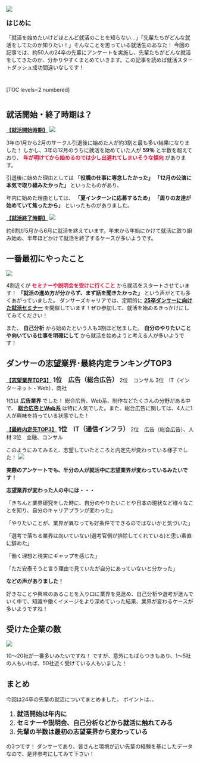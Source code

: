 ![](/img/news/331/1.jpg)

<div style="font-size: 120%;">

**はじめに**

</div>

「就活を始めたいけどほとんど就活のことを知らない...」「先輩たちがどんな就活をしてたのか知りたい！」そんなことを思っている就活生のあなた！
今回の記事では、約50人の24卒の先輩にアンケートを実施し、先輩たちがどんな就活をしてきたのか、分かりやすくまとめていきます。この記事を読めば就活スタートダッシュ成功間違いなしです！



<div style="margin: 3em 0;">

[TOC levels=2 numbered]

</div>


## 就活開始・終了時期は？

<u>**【就活開始時期】**</u>
![](/img/news/331/2.jpg)

3年の1月から2月のサークル引退後に始めた人が約3割と最も多い結果になりました！
しかし、3年の12月のうちに就活を始めていた人が **59％** と半数を超えており、 **<span style="color: Crimson; ">年が明けてから始めるのでは少し出遅れてしまいそうな傾向</span>** があります。

引退後に始めた理由としては
**「役職の仕事に専念したかった」**
**「12月の公演に本気で取り組みたかった」**
といったものがあり、

年内に始めた理由としては、
**「夏インターンに応募するため」**
**「周りの友達が始めていて焦ったから」**
といったものがありました。


<u>**【就活終了時期】**</u>
![](/img/news/331/3.jpg)

約6割が5月から6月に就活を終えています。年末から年始にかけて就活に取り組み始め、半年ほどかけて就活を終了するケースが多いようです。


## 一番最初にやったこと

![](/img/news/331/4.jpg)

4割近くが **<span style="color: Crimson; ">セミナーや説明会を受けに行くこと</span>** から就活をスタートさせています！
**「就活の進め方が分からず、まず話を聞きたかった」** という声がとても多くあがっていました。
ダンサーズキャリアでは、定期的に <u>**25卒ダンサーに向けた就活セミナー**</u> を開催しています！ぜひ参加して、就活を始めるきっかけにしてみてください！

また、 **自己分析** から始めたという人も3割ほど居ました。 **自分のやりたいことや向いている仕事を明確にして** から就活を始めようと考える人が多いようです！



## ダンサーの志望業界･最終内定ランキングTOP3

<u>**【志望業界TOP3】**</u>
<span style="font-size: 120%;">**1位　広告（総合広告）**</span>
2位　コンサル
3位　IT（インターネット・Web）、商社

1位は **広告業界** でした！
総合広告、Web系、制作などたくさんの分野がある中で、 <u>**総合広告とWeb系**</u> は特に人気でした。また、総合広告に関しては、4人に1人が興味を持っている状態でした！


<u>**【最終内定先TOP3】**</u>
<span style="font-size: 120%;">**1位　IT（通信インフラ）**</span>
2位　広告（総合広告）、人材
3位　金融、コンサル

このようにみてみると、志望していたところと内定先が変わっている様子でした！
![](/img/news/331/5.jpg)

**実際のアンケートでも、半分の人が就活中に志望業界が変わっているみたいです！**

**志望業界が変わった人の中には・・・**

「きちんと業界研究をした時に、自分のやりたいことや日本の現状など様々なことを知り、自分のキャリアプランが変わった」

「やりたいことが、業界が異なっても好条件でできるのではないかと気づいた」

「選考で落ちる業界は向いていない(選考官側が排除してくれている)と思い素直に辞めた」

「働く理想と現実にギャップを感じた」

「ただ安泰そうと言う理由で見ていたが自分にあっていないと分かった」

**などの声がありました！**


好きなことや興味のあることを入り口に業界を見進め、自己分析や選考が進んでいく中で、知識や働くイメージをより深めていった結果、業界が変わるケースが多いようですね！



## 受けた企業の数

![](/img/news/331/6.jpg)

10〜20社が一番多いみたいですね！
ですが、意外にもばらつきもあり、1〜5社の人もいれば、50社近く受けている人もいました！


## まとめ

今回は24卒の先輩の就活についてまとめました。
ポイントは、、

<div style="font-size: 120%; ">

1. **就活開始は年内に**
2. **セミナーや説明会、自己分析などから就活に触れてみる**
3. **先輩の半数は最初の志望業界から変わっている**

</div>

の3つです！
ダンサーであり、皆さんと環境が近い先輩の経験を基にしたデータなので、是非参考にしてみて下さい！

